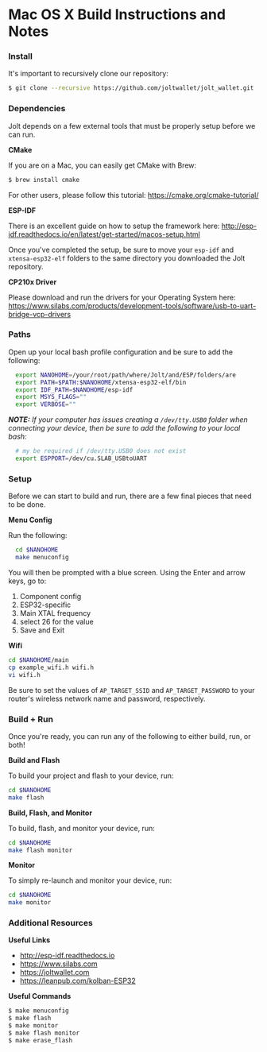 Mac OS X Build Instructions and Notes
======================================

### Install

It's important to recursively clone our repository:

```bash
$ git clone --recursive https://github.com/joltwallet/jolt_wallet.git
```

### Dependencies

Jolt depends on a few external tools that must be properly setup before we can run.

**CMake**

If you are on a Mac, you can easily get CMake with Brew:

```bash
$ brew install cmake
```

For other users, please follow this tutorial: https://cmake.org/cmake-tutorial/

**ESP-IDF**

There is an excellent guide on how to setup the framework here: http://esp-idf.readthedocs.io/en/latest/get-started/macos-setup.html

Once you've completed the setup, be sure to move your `esp-idf` and `xtensa-esp32-elf` folders to the same directory you downloaded the Jolt repository.

**CP210x Driver**

Please download and run the drivers for your Operating System here: https://www.silabs.com/products/development-tools/software/usb-to-uart-bridge-vcp-drivers

### Paths

Open up your local bash profile configuration and be sure to add the following:

```bash
  export NANOHOME=/your/root/path/where/Jolt/and/ESP/folders/are
  export PATH=$PATH:$NANOHOME/xtensa-esp32-elf/bin
  export IDF_PATH=$NANOHOME/esp-idf
  export MSYS_FLAGS=""
  export VERBOSE=""
```

_**NOTE:** If your computer has issues creating a `/dev/tty.USB0` folder when connecting your device, then be sure to add the following to your local bash:_

```bash
  # my be required if /dev/tty.USB0 does not exist
  export ESPPORT=/dev/cu.SLAB_USBtoUART
```

### Setup

Before we can start to build and run, there are a few final pieces that need to be done.

**Menu Config**

Run the following:

```bash
  cd $NANOHOME
  make menuconfig
```

You will then be prompted with a blue screen. Using the Enter and arrow keys, go to:
1. Component config
2. ESP32-specific
3. Main XTAL frequency
4. select 26 for the value
5. Save and Exit

**Wifi**

```bash
cd $NANOHOME/main
cp example_wifi.h wifi.h
vi wifi.h
```

Be sure to set the values of `AP_TARGET_SSID` and `AP_TARGET_PASSWORD` to your router's wireless network name and password, respectively.

### Build + Run

Once you're ready, you can run any of the following to either build, run, or both!

**Build and Flash**

To build your project and flash to your device, run:

```bash
cd $NANOHOME
make flash
```

**Build, Flash, and Monitor**

To build, flash, and monitor your device, run:

```bash
cd $NANOHOME
make flash monitor
```


**Monitor**

To simply re-launch and monitor your device, run:

```bash
cd $NANOHOME
make monitor
```

### Additional Resources

**Useful Links**

* http://esp-idf.readthedocs.io
* https://www.silabs.com
* https://joltwallet.com
* https://leanpub.com/kolban-ESP32

**Useful Commands**

```bash
$ make menuconfig
$ make flash
$ make monitor
$ make flash monitor
$ make erase_flash
```

